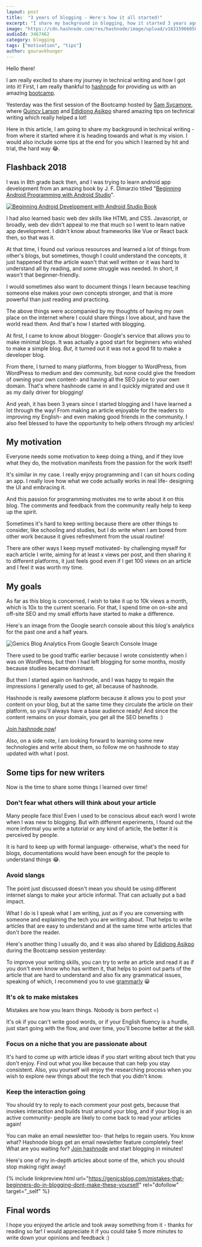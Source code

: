 ```yaml
---
layout: post
title:  "3 years of blogging - Here's how it all started!"
excerpt: "I share my background in blogging, how it started 3 years ago, and some tips for you at the end :)"
image: "https://cdn.hashnode.com/res/hashnode/image/upload/v1631596605889/xCcnwfFVk.png"
audioId: 3467462
category: blogging
tags: ["motivation", "tips"]
author: gouravkhunger
---
```


Hello there!

I am really excited to share my journey in technical writing and how I got into it! First, I am really thankful to [hashnode](https://hashnode.com) for providing us with an amazing [bootcamp](https://hashnode.com/bootcamp).

Yesterday was the first session of the Bootcamp hosted by [Sam Sycamore](https://hashnode.com/@tanoaksam), where [Quincy Larson](https://hashnode.com/@quincy) and [Edidiong Asikpo](https://hashnode.com/@didicodes) shared amazing tips on technical writing which really helped a lot!

Here in this article, I am going to share my background in technical writing - from where it started where it is heading towards and what is my vision. I would also include some tips at the end for you which I learned by hit and trial, the hard way 😂.

## Flashback 2018

I was in 8th grade back then, and I was trying to learn android app development from an amazing book by J. F. Dimarzio titled "[Beginning Android Programming with Android Studio](https://amzn.to/3A93YMM)".

<p data-marker="none">
  <a href="https://amzn.to/3A93YMM">
    <img
      alt="Beginning Android Development with Android Studio Book"
      src="https://cdn.hashnode.com/res/hashnode/image/upload/v1631599770243/LwI6JWpNE.jpeg" />
  </a>
</p>

I had also learned basic web dev skills like HTML and CSS. Javascript, or broadly, web dev didn't appeal to me that much so I went to learn native app development. I didn't know about frameworks like Vue or React back then, so that was it.

At that time, I found out various resources and learned a lot of things from other's blogs, but sometimes, though I could understand the concepts, it just happened that the article wasn't that well written or it was hard to understand all by reading, and some struggle was needed. In short, it wasn't that beginner-friendly.

I would sometimes also want to document things I learn because teaching someone else makes your own concepts stronger, and that is more powerful than just reading and practicing.

The above things were accompanied by my thoughts of having my own place on the internet where I could share things I love about, and have the world read them. And that's how I started with blogging.

At first, I came to know about blogger- Google's service that allows you to make minimal blogs. It was actually a good start for beginners who wished to make a simple blog. *But*, it turned out it was not a good fit to make a developer blog.

From there, I turned to many platforms, from blogger to WordPress, from WordPress to medium and dev community, but none could give the freedom of owning your own content- and having all the SEO juice to your own domain. That's where hashnode came in and I quickly migrated and use it as my daily driver for blogging!

And yeah, it has been 3 years since I started blogging and I have learned a lot through the way! From making an article enjoyable for the readers to improving my English- and even making good friends in the community. I also feel blessed to have the opportunity to help others through my articles!

## My motivation

Everyone needs some motivation to keep doing a thing, and if they love what they do, the motivation manifests from the passion for the work itself!

It's similar in my case. I really enjoy programming and I can sit hours coding an app. I really love how what we code actually works in real life- designing the UI and embracing it.

And this passion for programming motivates me to write about it on this blog. The comments and feedback from the community really help to keep up the spirit.

Sometimes it's hard to keep writing because there are other things to consider, like schooling and studies, but I do write when I am bored from other work because it gives refreshment from the usual routine!

There are other ways I keep myself motivated- by challenging myself for each article I write, aiming for at least x views per post, and then sharing it to different platforms, it just feels good even if I get 100 views on an article and I feel it was worth my time.

## My goals

As far as this blog is concerned, I wish to take it up to 10k views a month, which is 10x to the current scenario. For that, I spend time on on-site and off-site SEO and my small efforts have started to make a difference.

Here's an image from the Google search console about this blog's analytics for the past one and a half years.

![Genics Blog Analytics From Google Search Console Image](https://cdn.hashnode.com/res/hashnode/image/upload/v1631601870247/zyuBYbzn7.png)

There used to be good traffic earlier because I wrote consistently when I was on WordPress, but then I had left blogging for some months, mostly because studies became dominant.

But then I started again on hashnode, and I was happy to regain the impressions I generally used to get, all because of hashnode. 

Hashnode is really awesome platform because it allows you to post your content on your blog, but at the same time they circulate the article on their platform, so you'll always have a base audience ready! And since the content remains on your domain, you get all the SEO benefits :)

[Join hashnode now](https://hashnode.com/@gouravkhunger/joinme)!

Also, on a side note, I am looking forward to learning some new technologies and write about them, so follow me on hashnode to stay updated with what I post.

## Some tips for new writers

Now is the time to share some things I learned over time!

### Don't fear what others will think about your article

Many people face this! Even I used to be conscious about each word I wrote when I was new to blogging. But with different experiments, I found out the more informal you write a tutorial or any kind of article, the better it is perceived by people.

It is hard to keep up with formal language- otherwise, what's the need for blogs, documentations would have been enough for the people to understand things 😂.

### Avoid slangs

The point just discussed doesn't mean you should be using different internet slangs to make your article informal. That can actually put a bad impact.

What I do is I speak what I am writing, just as if you are conversing with someone and explaining the tech you are writing about. That helps to write articles that are easy to understand and at the same time write articles that don't bore the reader.

Here's another thing I usually do, and it was also shared by [Edidiong Asikpo](https://hashnode.com/@didicodes) during the Bootcamp session yesterday:

To improve your writing skills, you can try to write an article and read it as if you don't even know who has written it, that helps to point out parts of the article that are hard to understand and also fix any grammatical issues, speaking of which, I recommend you to use [grammarly](https://grammarly.com) 😀

### It's ok to make mistakes

Mistakes are how you learn things. Nobody is born perfect =)

It's ok if you can't write good words, or if your English fluency is a hurdle, just start going with the flow, and over time, you'll become better at the skill.

### Focus on a niche that you are passionate about

It's hard to come up with article ideas if you start writing about tech that you don't enjoy. Find out what you like because that can help you stay consistent. Also, you yourself will enjoy the researching process when you wish to explore new things about the tech that you didn't know.

### Keep the interaction going

You should try to reply to each comment your post gets, because that invokes interaction and builds trust around your blog, and if your blog is an active community- people are likely to come back to read your articles again!

You can make an email newsletter too- that helps to regain users. You know what? Hashnode blogs get an email newsletter feature completely free! What are you waiting for? [Join hashnode](https://hashnode.com/@gouravkhunger/joinme) and start blogging in minutes!

Here's one of my in-depth articles about some of the, which you should stop making right away!

{% include linkpreview.html url="https://genicsblog.com/mistakes-that-beginners-do-in-blogging-dont-make-these-yourself" rel="dofollow" target="_self" %}

## Final words

I hope you enjoyed the article and took away something from it - thanks for reading so far! I would appreciate it if you could take 5 more minutes to write down your opinions and feedback :)
